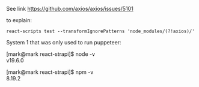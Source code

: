 See link https://github.com/axios/axios/issues/5101

to explain:

```
react-scripts test --transformIgnorePatterns 'node_modules/(?!axios)/'
```

System 1 that was only used to run puppeteer:

[mark@mark react-strapi]$ node -v                                                              
v19.6.0
                                                                           
[mark@mark react-strapi]$ npm -v                                                               
8.19.2 
